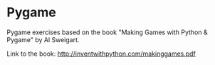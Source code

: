 # Pygame
Pygame exercises based on the book "Making Games with Python &amp; Pygame" by Al Sweigart.

Link to the book: http://inventwithpython.com/makinggames.pdf
